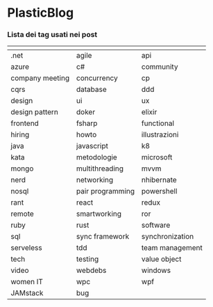 # PlasticBlog

### Lista dei tag usati nei post

| <!-- -->          | <!-- -->          | <!-- -->        |
|----------------   |------------------ |---------------- |
| .net              | agile             | api             |
| azure             | c#                | community       |
| company meeting   | concurrency       | cp              |
| cqrs              | database          | ddd             |
| design            | ui                | ux              |
| design pattern    | doker             | elixir          |
| frontend          | fsharp            | functional      |
| hiring            | howto             | illustrazioni   |
| java              | javascript        | k8              | 
| kata              | metodologie       | microsoft       |
| mongo             | multithreading    | mvvm            |   
| nerd              | networking        | nhibernate      |
| nosql             | pair programming  | powershell      |
| rant              | react             | redux           | 
| remote            | smartworking      | ror             | 
| ruby              | rust              | software        | 
| sql               | sync framework    | synchronization | 
| serveless         | tdd               | team management |
| tech              | testing           | value object    |
| video             | webdebs           | windows         | 
| women IT          | wpc               | wpf             | 
| JAMstack          | bug